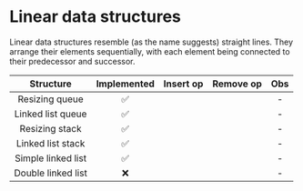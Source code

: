 # Linear data structures

Linear data structures resemble (as the name suggests) straight lines. They
arrange their elements sequentially, with each element being connected to their
predecessor and successor.

|     Structure      | Implemented | Insert op | Remove op | Obs |
| :----------------: | :---------: | :-------: | :-------: | :-: |
|   Resizing queue   |     ✅      |           |           |  -  |
| Linked list queue  |     ✅      |           |           |  -  |
|   Resizing stack   |     ✅      |           |           |  -  |
| Linked list stack  |     ✅      |           |           |  -  |
| Simple linked list |     ✅      |           |           |  -  |
| Double linked list |     ❌      |           |           |  -  |
